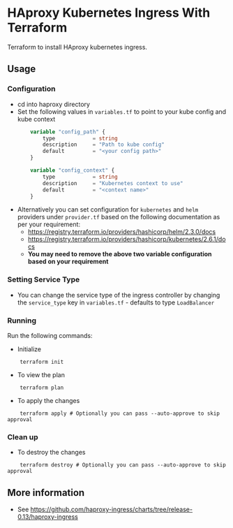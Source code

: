 # HAproxy Kubernetes Ingress With Terraform

Terraform to install HAproxy kubernetes ingress.

## Usage

### Configuration 

- cd into haproxy directory
- Set the following values in `variables.tf` to point to your kube config and kube context
    ```tf
        variable "config_path" {
            type            = string
            description     = "Path to kube config"
            default         = "<your config path>"
        }

        variable "config_context" {
            type            = string
            description     = "Kubernetes context to use"
            default         = "<context name>"
        }
    ```
- Alternatively you can set configuration for `kubernetes` and `helm` providers under `provider.tf` based on the following documentation as per your requirement:
  - https://registry.terraform.io/providers/hashicorp/helm/2.3.0/docs
  - https://registry.terraform.io/providers/hashicorp/kubernetes/2.6.1/docs
  - **You may need to remove the above two variable configuration based on your requirement**
  
### Setting Service Type

- You can change the service type of the ingress controller by changing the `service_type` key in `variables.tf` - defaults to type `LoadBalancer`

### Running

Run the following commands:

- Initialize

```shell
    terraform init    
```

- To view the plan

```shell
    terraform plan    
```

- To apply the changes

```shell
    terraform apply # Optionally you can pass --auto-approve to skip approval    
```

### Clean up

- To destroy the changes

```shell
    terraform destroy # Optionally you can pass --auto-approve to skip approval    
```

## More information
- See https://github.com/haproxy-ingress/charts/tree/release-0.13/haproxy-ingress